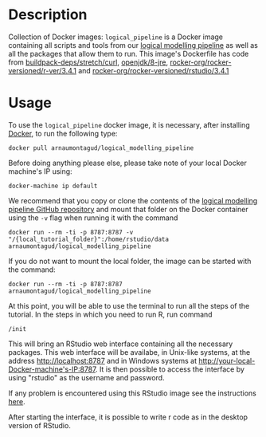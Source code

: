 Description
===========

Collection of Docker images:
`logical_pipeline` is a Docker image containing all scripts and tools from our [logical modelling pipeline](https://github.com/sysbio-curie/Logical_modelling_pipeline) as well as all the packages that allow them to run. This image's Dockerfile has code from [buildpack-deps/stretch/curl](https://github.com/docker-library/buildpack-deps/blob/9f60e19008458220114f1a0b6cd3710f1015d402/stretch/curl/Dockerfile), [openjdk/8-jre](https://github.com/docker-library/openjdk/blob/b4f29ba829765552239bd18f272fcdaf09eca259/8-jre/Dockerfile), [rocker-org/rocker-versioned/r-ver/3.4.1](https://github.com/rocker-org/rocker-versioned/blob/master/r-ver/3.4.1/Dockerfile) and [rocker-org/rocker-versioned/rstudio/3.4.1](https://github.com/rocker-org/rocker-versioned/blob/master/rstudio/3.4.1/Dockerfile)

Usage
=====

To use the `logical_pipeline` docker image, it is necessary, after installing [Docker](https://www.docker.com), to run the following type:

    docker pull arnaumontagud/logical_modelling_pipeline

Before doing anything please else, please take note of your local Docker machine's IP using:
 
    docker-machine ip default

We recommend that you copy or clone the contents of the [logical modelling pipeline GitHub repository](https://github.com/sysbio-curie/Logical_modelling_pipeline) and mount that folder on the Docker container using the `-v` flag when running it with the command

    docker run --rm -ti -p 8787:8787 -v "/{local_tutorial_folder}":/home/rstudio/data arnaumontagud/logical_modelling_pipeline

If you do not want to mount the local folder, the image can be started with the command:

    docker run --rm -ti -p 8787:8787 arnaumontagud/logical_modelling_pipeline

At this point, you will be able to use the terminal to run all the steps of the tutorial. In the steps in which you need to run R, run command

    /init
    
This will bring an RStudio web interface containing all the necessary packages. This web interface will be availabe, in Unix-like systems, at the address <http://localhost:8787> and in Windows systems at <http://your-local-Docker-machine's-IP:8787>. It is then possible to access the interface by using "rstudio" as the username and password.

If any problem is encountered using this RStudio image see the instructions [here](https://github.com/rocker-org/rocker/wiki/Using-the-RStudio-image).

After starting the interface, it is possible to write r code as in the desktop version of RStudio.
